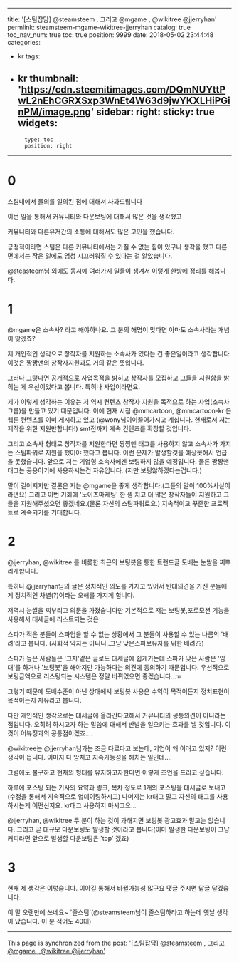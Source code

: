 
---
title: '[스팀잡담] @steamsteem , 그리고 @mgame , @wikitree @jjerryhan'
permlink: steamsteem-mgame-wikitree-jjerryhan
catalog: true
toc_nav_num: true
toc: true
position: 9999
date: 2018-05-02 23:44:48
categories:
- kr
tags:
- kr
thumbnail: 'https://cdn.steemitimages.com/DQmNUYttPwL2nEhCGRXSxp3WnEt4W63d9jwYKXLHiPGinPM/image.png'
sidebar:
    right:
        sticky: true
widgets:
    -
        type: toc
        position: right
---


# 0
스팀내에서 물의를 일의킨 점에 대해서 사과드립니다

이번 일을 통해서 커뮤니티와 다운보팅에 대해서 많은 것을 생각했고

커뮤니티와 다른유저간의 소통에 대해서도 많은 고민을 했습니다.

긍정적이라면 스팀은 다른 커뮤니티에서는 가질 수 없는 힘이 있구나 생각을 했고 다른면에서는 작은 일에도 엄청 시끄러워질 수 있다는 걸 알았습니다.

@steasteem님 외에도 동시에 여러가지 일들이 생겨서 이렇게 한방에 정리를 해봅니다.

# 1
@mgame은 소속사? 라고 해야하나요. 그 분의 해명이 맞다면 아마도 소속사라는 개념이 맞겠죠?

제 개인적인 생각으로 창작자를 지원하는 소속사가 있다는 건 좋은일이라고 생각합니다. 이것은 짱짱맨의 창작자지원과도 거의 같은 뜻입니다.

그러나 그렇다면 공개적으로 사업목적을 밝히고 창작자를 모집하고 그들을 지원함을 밝히는 게 우선이었다고 봅니다. 특히나 사업이라면요.

제가 이렇게 생각하는 이유는 저 역시 컨텐츠 창작자 지원을 목적으로 하는 사업(소속사그룹)을 만들고 있기 때문입니다.  이에 현재 시점 @mmcartoon, @mmcartoon-kr 은 웹툰 컨텐츠를 이미 게시하고 있고 (@wony님이이끌어가시고 계십니다. 현재로서 저는 제작을 위한 지원만합니다!)  smt전까지 계속 컨텐츠를 확장할 것입니다.

그리고 소속사 형태로 창작자를 지원한다면 짱짱맨 태그를 사용하지 않고 소속사가 가지는 스팀파워로 지원을 했어야 했다고 봅니다.
이런 문제가 발생할것을 예상못해서 언급을 못했습니다. 앞으로 저는 기업형 소속사에겐 보팅하지 않을 예정입니다. 물론 짱짱맨태그는 공용이기에 사용하시는건 자유입니다. (저만 보팅않하겠다는겁니다.)

말이 길어지지만 결론은 저는 @mgame을  좋게 생각합니다.(그들의 말이 100%사실이라면요) 그리고 이번 기회에 '노이즈마케팅' 한 셈 치고 더 많은 창작자들이 지원하고 그들을 지원해주셨으면 좋겠네요.(물론 자신의 스팀파워로요.) 지속적이고 꾸준한 프로젝트로 계속되기를 기대합니다.

# 2
@jjerryhan, @wikitree 를 비롯한 최근의 보팅봇을 통한 트랜드글 도배는 눈쌀을 찌뿌리게합니다.

특히나 @jjerryhan님의 글은 정치적인 의도를 가지고 있어서 반대의견을 가진 분들에게 정치적인 차별(?)이라는 오해를 가지게 합니다. 

저역시 눈쌀을 찌부리고 의문을 가졌습니다만 기본적으로 저는 보팅봇,포로모션 기능을 사용해서 대세글에 리스트되는 것은 

스파가 적은 분들이 스파업을 할 수 없는 상황에서 그 분들이 사용할 수 있는 나름의 '배려'라고 봅니다.
(사회적 약자는 아니니..그냥 낮은스파보유자를 위한 배려??)

스파가 높은 사람들은 '그지'같은 글로도 대세글에 쉽게가는데 스파가 낮은 사람은 '임대'를 하거나 '보팅봇'을 해야지만 가능하다는 의견에 동의하기 때문입니다. 우선적으로 보팅금액으로 리스팅되는  시스템은 정말 바뀌었으면 좋겠습니다...ㅠ

그렇기 때문에 도배수준이 아닌 상태에서 보팅봇 사용은 수익이 목적이든지 정치표현이 목적이든지 자유라고 봅니다.

다만 개인적인 생각으로는 대세글에 올라간다고해서 커뮤니티의 공통의견이 아니라는 점입니다. 오히려 하시고자 하는 말씀에 대해서 반발을 일으키는 효과를 낼 것입니다. 이것이 어뷰징과의 공통점이겠죠....

@wikitree는 @jjerryhan님과는 조금 다르다고 보는데, 기업이 왜 이러고 있지? 이런 생각이 듭니다. 이미지 다 망치고 지속가능성을 해치는 일인데.... 

그럼에도 불구하고  현재의 형태를 유지하고자한다면 이렇게 조언을 드리고 싶습니다.

 하루에 포스팅 되는 기사의 요약과 링크, 목차 정도로 1개의 포스팅을 대세글로 보내고(수정을 통해서 지속적으로 업데이팅하시고) 나머지는 kr태그 말고 자신의 태그를 사용하시는게 어떤신지요. kr태그 사용하지 마시고요...

@jjerryhan, @wikitree 두 분이 하는 것이 과해지면  보팅봇 광고효과 말고는 없습니다. 그리고 곧 대규모 다운보팅도 발생할 것이라고 봅니다(이미 발생한 다운보팅이 그냥 커피라면 앞으로 발생할 다운보팅은 'top' 겠죠)

# 3
현재 제 생각은 이렇습니다. 이야길 통해서 바뀔가능성 많구요 댓글 주시면 답글 달겠습니다.

이 말 오랜만에 쓰네요~ '즐스팀'(@steamsteem님이 즐스팀하라고 하는데 옛날 생각이 났습니다. 이 분 적어도 40대)

- - -

This page is synchronized from the post: ['[스팀잡담] @steamsteem , 그리고 @mgame , @wikitree @jjerryhan'](https://steemit.com/@virus707/steamsteem-mgame-wikitree-jjerryhan)
